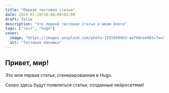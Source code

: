 ```yaml
---
title: "Первая тестовая статья"
date: 2024-01-20T10:00:00+03:00
draft: false
description: "Это первая тестовая статья в моем блоге"
tags: ["тест", "hugo"]
cover:
  image: "https://images.unsplash.com/photo-1555949963-aa79dcee981c?w=500&auto=format"  # Можно пока использовать бесплатное изображение
  alt: "Тестовая обложка"
---
```


## Привет, мир!

Это моя первая статья, сгенерированная в Hugo.

Скоро здесь будут появляться статьи, созданные нейросетями!
